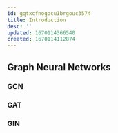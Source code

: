 ```yaml
---
id: gqtxcfnogocu1brgouc3574
title: Introduction
desc: ''
updated: 1670114366540
created: 1670114112874
---
```

## Graph Neural Networks

### GCN

### GAT

### GIN